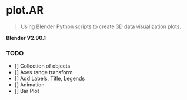 plot.AR
===

> Using Blender Python scripts to create 3D data visualization plots.

__Blender V2.90.1__

### TODO
- [] Collection of objects
- [] Axes range transform 
- [] Add Labels, Title, Legends
- [] Animation
- [] Bar Plot